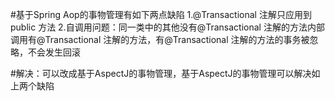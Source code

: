 #基于Spring Aop的事物管理有如下两点缺陷
1.@Transactional 注解只应用到 public 方法
2.自调用问题：同一类中的其他没有@Transactional 注解的方法内部调用有@Transactional 注解的方法，有@Transactional 注解的方法的事务被忽略，不会发生回滚

#解决：可以改成基于AspectJ的事物管理，基于AspectJ的事物管理可以解决如上两个缺陷
